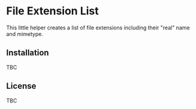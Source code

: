 # File Extension List
This little helper creates a list of file extensions including their "real" name and mimetype.

## Installation
TBC

## License
TBC
